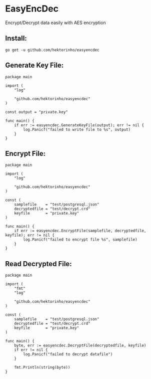 # EasyEncDec
Encrypt/Decrypt data easily with AES encryption

## Install:
`go get -u github.com/hektorinho/easyencdec`

## Generate Key File:
```golang
package main

import (
	"log"

	"github.com/hektorinho/easyencdec"
)

const output = "private.key"

func main() {
	if err := easyencdec.GenerateKeyFile(output); err != nil {
		log.Panicf("failed to write file to %s", output)
	}
}
```

## Encrypt File:
```golang
package main

import (
	"log"

	"github.com/hektorinho/easyencdec"
)

const (
	samplefile    = "test/postgresql.json"
	decryptedfile = "test/decrypt.crd"
	keyfile       = "private.key"
)

func main() {
	if err := easyencdec.EncryptFile(samplefile, decryptedfile, keyfile); err != nil {
		log.Panicf("failed to encrypt file %s", samplefile)
	}
}
```

## Read Decrypted File:
```golang
package main

import (
	"fmt"
	"log"

	"github.com/hektorinho/easyencdec"
)

const (
	samplefile    = "test/postgresql.json"
	decryptedfile = "test/decrypt.crd"
	keyfile       = "private.key"
)

func main() {
	byte, err := easyencdec.DecryptFile(decryptedfile, keyfile)
	if err != nil {
		log.Panicf("failed to decrypt datafile")
	}

	fmt.Println(string(byte))
}
```

